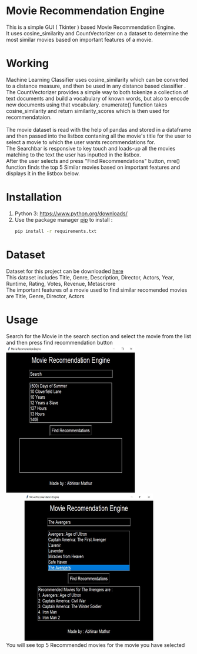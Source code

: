 # Movie Recommendation Engine

This is a simple GUI ( Tkinter ) based Movie Recommendation Engine.<br>
It uses cosine_similarity and CountVectorizer on a dataset to determine the most similar movies based on important features of a movie.

# Working

Machine Learning Classifier uses cosine_similarity which can be converted to a distance measure, and then be used in any distance based classifier .<br>The CountVectorizer provides a simple way to both tokenize a collection of text documents and build a vocabulary of known words, but also to encode new documents using that vocabulary. enumerate() function takes cosine_similarity and return similarity_scores which is then used for recommendataion.<br><br>The movie dataset is read with the help of pandas and stored in a dataframe and then passed into the listbox contaning all the movie's title for the user to select a movie to which the user wants recommendations for.<br>The Searchbar is responsive to key touch and loads-up all the movies matching to the text the user has inputted in the listbox.<br>After the user selects and press "Find Recommendations" button, mre() function finds the top 5 Similar movies based on important features and displays it in the listbox below.

# Installation

1. Python 3: https://www.python.org/downloads/
2. Use the package manager [pip](https://pip.pypa.io/en/stable/) to install :
    ```bash
    pip install -r requirements.txt
    ```

# Dataset

Dataset for this project can be downloaded [here](https://www.kaggle.com/PromptCloudHQ/imdb-data)<br>
This dataset includes Title, Genre, Description, Director, Actors, Year, Runtime, Rating, Votes, Revenue, Metascrore<br>
The important features of a movie used to find similar recomended movies are Title, Genre, Director, Actors 

# Usage

Search for the Movie in the search section and select the movie from the list and then press find recommendation button <br><img src="Capture_1.JPG" alt="drawing" style="width:350px; height: 400px"/> <img src="Capture_2.JPG" alt="drawing" style="width:350px; height: 400px; margin-left:50px;"/><br>You will see top 5 Recommended movies for the movie you have selected